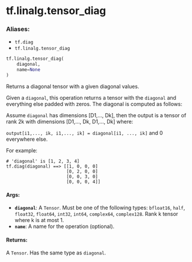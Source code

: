 <div itemscope itemtype="http://developers.google.com/ReferenceObject">
<meta itemprop="name" content="tf.linalg.tensor_diag" />
<meta itemprop="path" content="Stable" />
</div>

# tf.linalg.tensor_diag

### Aliases:

* `tf.diag`
* `tf.linalg.tensor_diag`

``` python
tf.linalg.tensor_diag(
    diagonal,
    name=None
)
```

Returns a diagonal tensor with a given diagonal values.

Given a `diagonal`, this operation returns a tensor with the `diagonal` and
everything else padded with zeros. The diagonal is computed as follows:

Assume `diagonal` has dimensions [D1,..., Dk], then the output is a tensor of
rank 2k with dimensions [D1,..., Dk, D1,..., Dk] where:

`output[i1,..., ik, i1,..., ik] = diagonal[i1, ..., ik]` and 0 everywhere else.

For example:

```
# 'diagonal' is [1, 2, 3, 4]
tf.diag(diagonal) ==> [[1, 0, 0, 0]
                       [0, 2, 0, 0]
                       [0, 0, 3, 0]
                       [0, 0, 0, 4]]
```

#### Args:

* <b>`diagonal`</b>: A `Tensor`. Must be one of the following types: `bfloat16`, `half`, `float32`, `float64`, `int32`, `int64`, `complex64`, `complex128`.
    Rank k tensor where k is at most 1.
* <b>`name`</b>: A name for the operation (optional).


#### Returns:

A `Tensor`. Has the same type as `diagonal`.